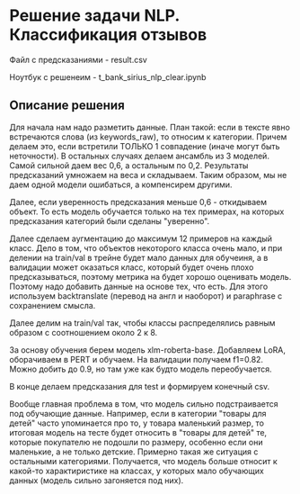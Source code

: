 # Решение задачи NLP. Классификация отзывов

Файл с предсказаниями - result.csv

Ноутбук с решенеим - t_bank_sirius_nlp_clear.ipynb

## Описание решения

Для начала нам надо разметить данные. План такой: если в тексте явно встречаются слова (из keywords_raw),
то относим к категории. Причем делаем это, если встретили ТОЛЬКО 1 совпадение (иначе могут быть неточности).
В остальных случаях делаем ансамбль из 3 моделей. Самой сильной даем вес 0,6, а остальным по 0,2. Результаты предсказаний умножаем на веса
и складываем. Таким образом, мы не даем одной модели ошибаться, а компенсирем другими. 

Далее, если уверенность предсказания меньше 0,6 - откидываем объект. То есть модель обучается только на тех примерах, на которых предсказания категорий были сделаны "уверенно".

Далее сделаем аугментацию до максимум 12 примеров на каждый класс. Дело в том, что объектов некоторого класса очень мало, и при делении на train/val
в трейне будет мало данных для обучеиня, а в валидации может оказаться класс, который будет очень плохо предсказываться, поэтому метрика на будет хорошо оценивать модель.
Поэтому надо добавить данные на основе тех, что есть. Для этого используем backtranslate (перевод на англ и наоборот) и paraphrase с сохранением смысла. 

Далее делим на train/val так, чтобы классы распределялись равным образом с соотношением около 2 к 8. 

За основу обучения берем модель xlm-roberta-base. Добавляем LoRA, оборачиваем в PERT и обучаем. На валидации получаем f1=0.82. Можно добить до 0.9, но там уже как будто модель
переобучается. 

В конце делаем предсказания для test и формируем конечный csv.

Вообще главная проблема в том, что модель сильно подстраивается под обучающие данные. Например, если в категории "товары для детей" часто упоминается про то, у товара маленький размер,
то итоговая модель на тесте будет относить в "товары для детей" те, которые покупателю не подошли по размеру, особенно если они маленькие, а не только детские. Примерно такая же ситуация с 
остальными категориями. Получается, что модель больше относит к какой-то характиристике на классах, у которых мало обучающих данных (модель сильно загоняется под них). 
